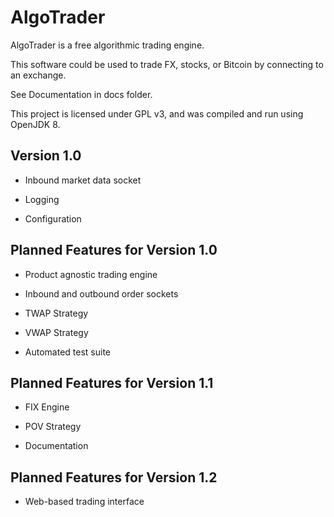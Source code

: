 # AlgoTrader
AlgoTrader is a free algorithmic trading engine.

This software could be used to trade FX, stocks, or Bitcoin by connecting to an exchange.

See Documentation in docs folder.

This project is licensed under GPL v3, and was compiled and run using OpenJDK 8.


Version 1.0
----

* Inbound market data socket

* Logging

* Configuration


Planned Features for Version 1.0
----

* Product agnostic trading engine

* Inbound and outbound order sockets

* TWAP Strategy

* VWAP Strategy

* Automated test suite


Planned Features for Version 1.1
----

* FIX Engine

* POV Strategy

* Documentation


Planned Features for Version 1.2
----

* Web-based trading interface